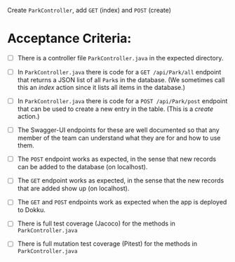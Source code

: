 Create `ParkController`, add `GET` (index) and `POST` (create)

# Acceptance Criteria:

- [ ] There is a controller file `ParkController.java`
      in the expected directory.
- [ ] In `ParkController.java` there is 
      code for a `GET /api/Park/all` endpoint 
      that returns a JSON list of all `Park`s in the database.
      (We sometimes call this an *index* action since it lists all
      items in the database.)
- [ ] In `ParkController.java` there is 
      code for a `POST /api/Park/post` endpoint
      that can be used to create a new entry in the table. (This
      is a *create* action.)
- [ ] The Swagger-UI endpoints for these are well documented so that
      any member of the team can understand what they are for and
      how to use them.
- [ ] The `POST` endpoint works as expected, in the sense that new
      records can be added to the database (on localhost).
- [ ] The `GET` endpoint works as expected, in the sense that the new
      records that are added show up (on localhost).
- [ ] The `GET` and `POST` endpoints work as expected when the 
      app is deployed to Dokku.
- [ ] There is full test coverage (Jacoco) for the methods in 
      `ParkController.java`
- [ ] There is full mutation test coverage (Pitest) for the methods in
      `ParkController.java`




